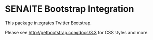 # SENAITE Bootstrap Integration

This package integrates Twitter Bootstrap.

Please see http://getbootstrap.com/docs/3.3 for CSS styles and more.
